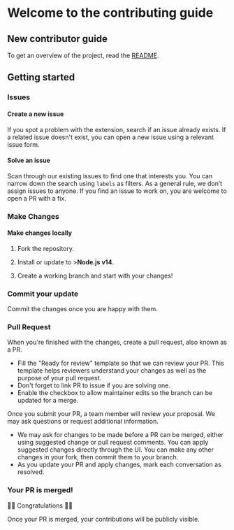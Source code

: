 # Welcome to the contributing guide <!-- omit in toc -->

## New contributor guide

To get an overview of the project, read the [README](README.md).

## Getting started

### Issues

#### Create a new issue

If you spot a problem with the extension, search if an issue already exists. If a related issue doesn't exist, you can open a new issue using a relevant issue form.

#### Solve an issue

Scan through our existing issues to find one that interests you. You can narrow down the search using `labels` as filters. As a general rule, we don’t assign issues to anyone. If you find an issue to work on, you are welcome to open a PR with a fix.

### Make Changes

#### Make changes locally

1. Fork the repository.

2. Install or update to >**Node.js v14**.

3. Create a working branch and start with your changes!

### Commit your update

Commit the changes once you are happy with them.

### Pull Request

When you're finished with the changes, create a pull request, also known as a PR.

- Fill the "Ready for review" template so that we can review your PR. This template helps reviewers understand your changes as well as the purpose of your pull request.
- Don't forget to link PR to issue if you are solving one.
- Enable the checkbox to allow maintainer edits so the branch can be updated for a merge.

Once you submit your PR, a team member will review your proposal. We may ask questions or request additional information.

- We may ask for changes to be made before a PR can be merged, either using suggested change or pull request comments. You can apply suggested changes directly through the UI. You can make any other changes in your fork, then commit them to your branch.
- As you update your PR and apply changes, mark each conversation as resolved.

### Your PR is merged!

:tada::tada: Congratulations :tada::tada:

Once your PR is merged, your contributions will be publicly visible.
